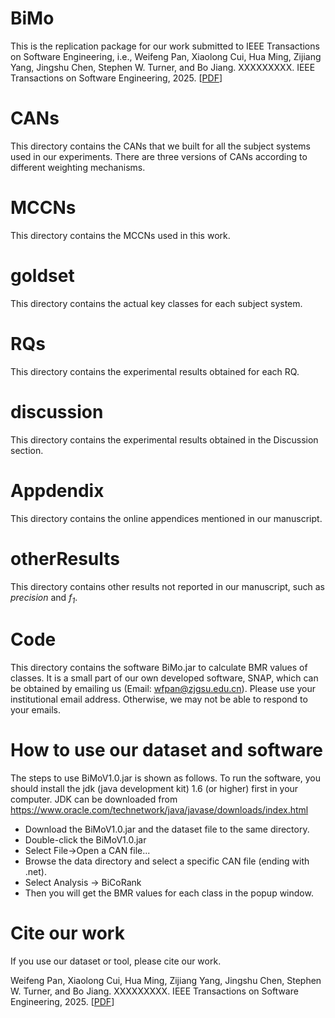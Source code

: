 # BiMo
This is the replication package for our work submitted to IEEE Transactions on Software Engineering, i.e., Weifeng Pan, Xiaolong Cui, Hua Ming, Zijiang Yang, Jingshu Chen, Stephen W. Turner, and Bo Jiang. XXXXXXXXX. IEEE Transactions on Software Engineering, 2025. [[PDF](#)]

# CANs
This directory contains the CANs that we built for all the subject systems used in our experiments. There are three versions of CANs according to different weighting mechanisms. 

# MCCNs
This directory contains the MCCNs used in this work.

# goldset
This directory contains the actual key classes for each subject system.

# RQs
This directory contains the experimental results obtained for each RQ.

# discussion
This directory contains the experimental results obtained in the Discussion section.

# Appdendix
This directory contains the online appendices mentioned in our manuscript.

# otherResults
This directory contains other results not reported in our manuscript, such as *precision* and *f$_1$*.

# Code
This directory contains the software BiMo.jar to calculate BMR values of classes. It is a small part of our own developed software, SNAP, which can be obtained by emailing us (Email: wfpan@zjgsu.edu.cn). Please use your institutional email address. Otherwise, we may not be able to respond to your emails.

# How to use our dataset and software
The steps to use BiMoV1.0.jar is shown as follows. To run the software, you should install the jdk (java development kit) 1.6 (or higher) first in your computer. JDK can be downloaded from https://www.oracle.com/technetwork/java/javase/downloads/index.html
- Download the BiMoV1.0.jar and the dataset file to the same directory.
- Double-click the BiMoV1.0.jar
- Select File->Open a CAN file... 
- Browse the data directory and select a specific CAN file (ending with .net).
- Select Analysis -> BiCoRank
- Then you will get the BMR values for each class in the popup window.

# Cite our work
If you use our dataset or tool, please cite our work.

Weifeng Pan, Xiaolong Cui, Hua Ming, Zijiang Yang, Jingshu Chen, Stephen W. Turner, and Bo Jiang. XXXXXXXXX. IEEE Transactions on Software Engineering, 2025. [[PDF](#)]
